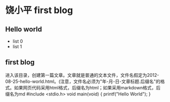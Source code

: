 # 饶小平 first blog
## Hello world
* list  0
* list  1
## first blog
进入该目录，创建第一篇文章。文章就是普通的文本文件，文件名假定为2012-08-25-hello-world.html。(注意，文件名必须为"年-月-日-文章标题.后缀名"的格式。如果网页代码采用html格式，后缀名为html；如果采用markdown格式，后缀名为md
       #include <stdio.h>
       void main(void)
       {
       	printf("Hello World");
        }

